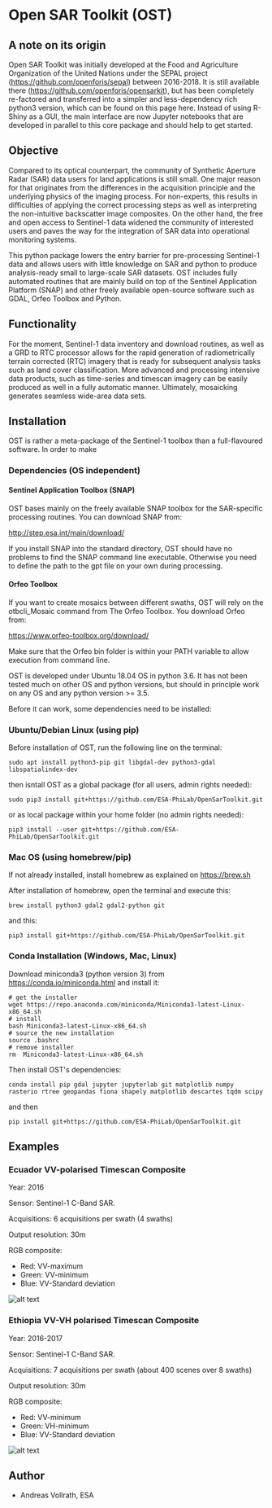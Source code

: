 # Open SAR Toolkit (OST)

## A note on its origin

Open SAR Toolkit was initially developed at the Food and Agriculture Organization of the United Nations under the SEPAL project (https://github.com/openforis/sepal) between 2016-2018. It is still available there (https://github.com/openforis/opensarkit), but has been completely re-factored and transferred into a simpler and less-dependency rich python3 version, which can be found on this page here. Instead of using R-Shiny as a GUI, the main interface are now Jupyter notebooks that are developed in parallel to this core package and should help to get started.

## Objective

Compared to its optical counterpart, the community of Synthetic Aperture Radar (SAR) data users for land applications is still small. One major reason for that originates from the differences in the acquisition principle and the underlying physics of the imaging process. For non-experts, this results in difficulties of applying the correct processing steps as well as interpreting the non-intuitive backscatter image composites. On the other hand, the free and open access to Sentinel-1 data widened the community of interested users and paves the way for the integration of SAR data into operational monitoring systems.

This python package lowers the entry barrier for pre-processing Sentinel-1 data and allows users with little knowledge on SAR and python to produce analysis-ready small to large-scale SAR datasets. OST includes fully automated routines that are mainly build on top of the Sentinel Application Platform (SNAP) and other freely available open-source software such as GDAL, Orfeo Toolbox and Python.

## Functionality

For the moment, Sentinel-1 data inventory and download routines, as well as a GRD to RTC processor allows for the rapid generation of radiometrically terrain corrected (RTC) imagery that is ready for subsequent analysis tasks such as land cover classification. More advanced and processing intensive data products, such as time-series and timescan imagery can be easily produced as well in a fully automatic manner. Ultimately, mosaicking generates seamless wide-area data sets.

## Installation

OST is rather a meta-package of the Sentinel-1 toolbox than a full-flavoured software.
In order to make

### Dependencies (OS independent)

#### Sentinel Application Toolbox (SNAP)

OST bases mainly on the freely available SNAP toolbox for the SAR-specific processing routines. You can download SNAP from:

http://step.esa.int/main/download/

If you install SNAP into the standard directory, OST should have no problems to find the SNAP command line executable. Otherwise you need to define the path to the gpt file on your own during processing.

#### Orfeo Toolbox

If you want to create mosaics between different swaths, OST will rely on the otbcli_Mosaic command from The Orfeo Toolbox. You download Orfeo from:

https://www.orfeo-toolbox.org/download/

Make sure that the Orfeo bin folder is within your PATH variable to allow execution from command line.


OST is developed under Ubuntu 18.04 OS in python 3.6. It has not been tested much on other OS and python versions,
but should in principle work on any OS and any python version >= 3.5.

Before it can work, some dependencies need to be installed:


### Ubuntu/Debian Linux (using pip)

Before installation of OST, run the following line on the terminal:

```
sudo apt install python3-pip git libgdal-dev python3-gdal libspatialindex-dev
```

then isntall OST as a global package (for all users, admin rights needed):

```
sudo pip3 install git+https://github.com/ESA-PhiLab/OpenSarToolkit.git
```

or as local package within your home folder (no admin rights needed):

```
pip3 install --user git+https://github.com/ESA-PhiLab/OpenSarToolkit.git
```


### Mac OS (using homebrew/pip)

If not already installed, install homebrew as explained on https://brew.sh

After installation of homebrew, open the terminal and execute this:
```
brew install python3 gdal2 gdal2-python git
```

and this:
```
pip3 install git+https://github.com/ESA-PhiLab/OpenSarToolkit.git
```


### Conda Installation (Windows, Mac, Linux)

Download miniconda3 (python version 3) from https://conda.io/miniconda.html
and install it:
```
# get the installer
wget https://repo.anaconda.com/miniconda/Miniconda3-latest-Linux-x86_64.sh
# install
bash Miniconda3-latest-Linux-x86_64.sh
# source the new installation
source .bashrc
# remove installer
rm  Miniconda3-latest-Linux-x86_64.sh
```

Then install OST's dependencies:
```
conda install pip gdal jupyter jupyterlab git matplotlib numpy rasterio rtree geopandas fiona shapely matplotlib descartes tqdm scipy
```

and then
```
pip install git+https://github.com/ESA-PhiLab/OpenSarToolkit.git
```

## Examples

### Ecuador VV-polarised Timescan Composite

Year: 2016

Sensor: Sentinel-1 C-Band SAR.

Acquisitions: 6 acquisitions per swath (4 swaths)

Output resolution: 30m

RGB composite:
  - Red: VV-maximum
  - Green: VV-minimum
  - Blue: VV-Standard deviation

![alt text](https://github.com/openforis/opensarkit/raw/master/shiny/www/ecuador_VV_max_min_std.png)

### Ethiopia VV-VH polarised Timescan Composite

Year: 2016-2017

Sensor: Sentinel-1 C-Band SAR.

Acquisitions: 7 acquisitions per swath (about 400 scenes over 8 swaths)

Output resolution: 30m

RGB composite:
  - Red: VV-minimum
  - Green: VH-minimum
  - Blue: VV-Standard deviation

![alt text](https://github.com/openforis/opensarkit/raw/master/shiny/www/eth_vvvh_ts.jpeg)

## Author

- Andreas Vollrath, ESA
